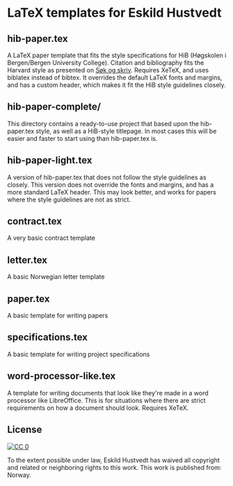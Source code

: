 # LaTeX templates for Eskild Hustvedt

## hib-paper.tex

A LaTeX paper template that fits the style specifications for HiB (Høgskolen i
Bergen/Bergen University College). Citation and bibliography fits the Harvard
style as presented on [Søk og
skriv](http://sokogskriv.no/kildebruk-og-referanser/referansestiler/harvard/).
Requires XeTeX, and uses biblatex instead of bibtex. It overrides the default
LaTeX fonts and margins, and has a custom header, which makes it fit the HiB
style guidelines closely.

## hib-paper-complete/
This directory contains a ready-to-use project that based upon the
hib-paper.tex style, as well as a HiB-style titlepage. In most cases this will
be easier and faster to start using than hib-paper.tex is.

## hib-paper-light.tex

A version of hib-paper.tex that does not follow the style guidelines as
closely. This version does not override the fonts and margins, and has a more
standard LaTeX header. This may look better, and works for papers where the
style guidelines are not as strict.

## contract.tex

A very basic contract template

## letter.tex

A basic Norwegian letter template

## paper.tex

A basic template for writing papers

## specifications.tex

A basic template for writing project specifications

## word-processor-like.tex

A template for writing documents that look like they're made in a word
processor like LibreOffice. This is for situations where there are strict
requirements on how a document should look. Requires XeTeX.

## License

[![CC 0](http://i.creativecommons.org/p/zero/1.0/88x31.png)](http://creativecommons.org/publicdomain/zero/1.0/)

To the extent possible under law, Eskild Hustvedt has waived all copyright and
related or neighboring rights to this work. This work is published from:
Norway.
